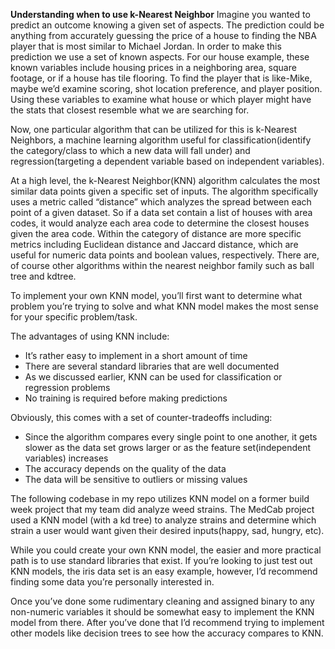 **Understanding when to use k-Nearest Neighbor**
Imagine you wanted to predict an outcome knowing a given set of aspects. The prediction could be anything from accurately guessing the price of a house to finding the NBA player that is most similar to Michael Jordan. In order to make this prediction we use a set of known aspects. For our house example, these known variables include housing prices in a neighboring area, square footage, or if a house has tile flooring. To find the player that is like-Mike, maybe we’d examine scoring, shot location preference, and player position. Using these variables to examine what house or which player might have the stats that closest resemble what we are searching for.

Now, one particular algorithm that can be utilized for this is k-Nearest Neighbors, a machine learning algorithm useful for classification(identify the category/class to which a new data will fall under) and regression(targeting a dependent variable based on independent variables).

At a high level, the k-Nearest Neighbor(KNN) algorithm calculates the most similar data points given a specific set of inputs. The algorithm specifically uses a metric called “distance” which analyzes the spread between each point of a given dataset. So if a data set contain a list of houses with area codes, it would analyze each area code to determine the closest houses given the area code. Within the category of distance are more specific metrics including Euclidean distance and Jaccard distance, which are useful for numeric data points and boolean values, respectively. There are, of course other algorithms within the nearest neighbor family such as ball tree and kdtree.

To implement your own KNN model, you’ll first want to determine what problem you’re trying to solve and what KNN model makes the most sense for your specific problem/task.

The advantages of using KNN include:
* It’s rather easy to implement in a short amount of time
* There are several standard libraries that are well documented
* As we discussed earlier, KNN can be used for classification or regression problems
* No training is required before making predictions

Obviously, this comes with a set of counter-tradeoffs including:
* Since the algorithm compares every single point to one another, it gets slower as the data set grows larger or as the feature set(independent variables) increases
* The accuracy depends on the quality of the data
* The data will be sensitive to outliers or missing values

The following codebase in my repo utilizes KNN model on a former build week project that my team did analyze weed strains. The MedCab project used a KNN model (with a kd tree) to analyze strains and determine which strain a user would want given their desired inputs(happy, sad, hungry, etc). 

While you could create your own KNN model, the easier and more practical path is to use standard libraries that exist. If you’re looking to just test out KNN models, the iris data set is an easy example, however, I’d recommend finding some data you’re personally interested in. 

Once you’ve done some rudimentary cleaning and assigned binary to any non-numeric variables it should be somewhat easy to implement the KNN model from there. After you’ve done that I’d recommend trying to implement other models like decision trees to see how the accuracy compares to KNN. 

